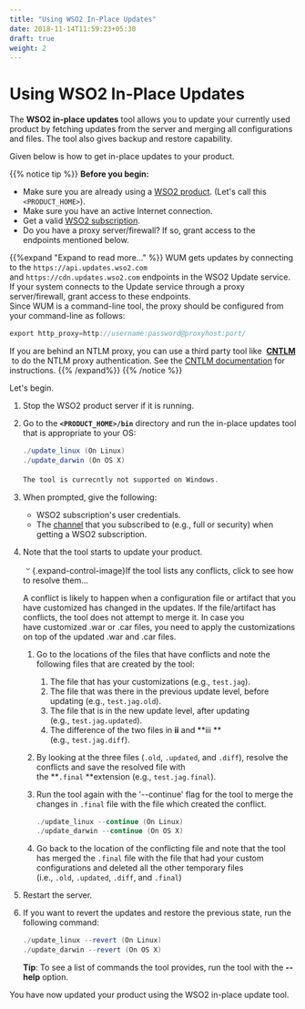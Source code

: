 ```yaml
---
title: "Using WSO2 In-Place Updates"
date: 2018-11-14T11:59:23+05:30
draft: true
weight: 2
---
```

# Using WSO2 In-Place Updates

The **WSO2 in-place updates** tool allows you to update your currently
used product by fetching updates from the server and merging all
configurations and files. The tool also gives backup and restore
capability.

Given below is how to get in-place updates to your product.

{{% notice tip %}}
**Before you begin:**

-   Make sure you are already using a [WSO2
    product](https://wso2.com/platform). (Let's call this
    `<PRODUCT_HOME>`).
-   Make sure you have an active Internet connection.
-   Get a valid [WSO2 subscription](https://wso2.com/subscription).
-   Do you have a proxy server/firewall? If so, grant access to the
    endpoints mentioned below.

   
{{%expand "Expand to read more..." %}}
WUM gets updates by connecting to the `https://api.updates.wso2.com`
and `https://cdn.updates.wso2.com` endpoints in the WSO2 Update
service. If your system connects to the Update service through
a proxy server/firewall, grant access to these endpoints.  
Since WUM is a command-line tool, the proxy should be configured
from your command-line as follows: 

 ``` java
export http_proxy=http://username:password@proxyhost:port/
```

If you are behind an NTLM proxy, you can use a third party tool
like  **[CNTLM](http://cntlm.sourceforge.net/)**  to do the NTLM
proxy authentication. See the [CNTLM
documentation](http://cntlm.sourceforge.net/) for instructions.
{{% /expand%}}
{{% /notice %}}

Let's begin.

1.  Stop the WSO2 product server if it is running.

2.  Go to the **`<PRODUCT_HOME>/bin`** directory and run the in-place
    updates tool that is appropriate to your OS:

    ``` java
    ./update_linux (On Linux)
    ./update_darwin (On OS X)

    The tool is currecntly not supported on Windows.
    ```

3.  When prompted, give the following:
    -   WSO2 subscription's user credentials.
    -   The [channel](Introduction_103318227.html#Introduction-channel) that
        you subscribed to (e.g., full or security) when getting a WSO2
        subscription.
4.  Note that the tool starts to update your product.

    ![](images/icons/grey_arrow_down.png){.expand-control-image}If the
    tool lists any conflicts, click to see how to resolve them...

    A conflict is likely to happen when a configuration file or artifact
    that you have customized has changed in the updates. If the
    file/artifact has conflicts, the tool does not attempt to merge it.
    In case you have customized .war or .car files, you need to apply
    the customizations on top of the updated .war and .car files.

    1.  Go to the locations of the files that have conflicts and note
        the following files that are created by the tool:  
        1.  The file that has your customizations (e.g., `test.jag`).
        2.  The file that was there in the previous update level, before
            updating (e.g., `test.jag.old`).
        3.  The file that is in the new update level, after updating
            (e.g., `test.jag.updated`).
        4.  The difference of the two files
            in **ii** and **iii **(e.g., `test.jag.diff`).
    2.  By looking at the three files (`.old`, `.updated`, and `.diff`),
        resolve the conflicts and save the resolved file with
        the **`.final` **extension (e.g., `test.jag.final`). 
    3.  Run the tool again with the '--continue' flag for the tool to
        merge the changes in `.final` file with the file which created
        the conflict.

        ``` java
        ./update_linux --continue (On Linux)
        ./update_darwin --continue (On OS X)
        ```

    4.  Go back to the location of the conflicting file and note that
        the tool has merged the `.final` file with the file that had
        your custom configurations and deleted all the other temporary
        files (i.e., `.old`, `.updated`, `.diff`, and `.final`)

5.  Restart the server.

6.  If you want to revert the updates and restore the previous state,
    run the following command:

    ``` java
    ./update_linux --revert (On Linux)
    ./update_darwin --revert (On OS X)
    ```

    **Tip**: To see a list of commands the tool provides, run the tool
    with the **--help** option.

You have now updated your product using the WSO2 in-place update tool.
